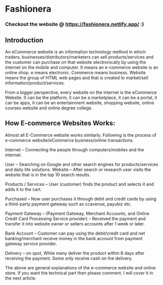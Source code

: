# Fashionera

### Checkout the website @ https://fashionera.netlify.app/ :)

## Introduction
An eCommerce website is an information technology method in which traders, businesses/distributors/marketers can sell products/services and the customer can purchase on that website electronically by using the internet on the mobile and computer. It means an e-commerce website is an online shop. e means electronic. Commerce means business. Website means the group of HTML web pages and that is created to market/sell information/product/services.

From a bigger perspective, every website on the internet is the eCommerce Website. It can be the platform, it can be a marketplace, it can be a portal, it can be apps, it can be an entertainment website, shopping website, online courses website and online degree college. 


## How E-commerce Websites Works:
Almost all E-Commerce website works similarly. Following is the process of e-commerce website/eCommerce business/online transactions.

Internet – Connecting the people through computers/mobiles and the internet.  

User – Searching on Google and other search engines for products/services and daily life solutions. Website – After search or research user visits the website that is in the top 10 search results.

Products / Services – User (customer) finds the product and selects it and adds it to the cart.

Purchased  – Now user purchases it through debit and credit cards by using a third-party payment gateway such as ccavenue, payubiz etc.

Payment Gateway – (Payment Gateway, Merchant Accounts, and Online Credit Card Processing Service provider)  – Received the payment and transfer it into website owner or sellers accounts after 1 week or later.

Bank Account – Customer can pay using the debit/credit card and net banking/merchant receive money in the bank account from payment gateway service provider.

Delivery  – on spot,  While many deliver the product within 8 days after receiving the payment. Some only receive cash on the delivery.

The above are general explanations of the e-commerce website and online store. If you want the technical part then please comment. I will cover it in the next article.

                                                                    

